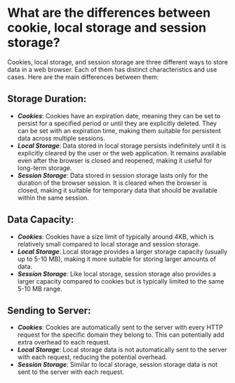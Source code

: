 
# What are the differences between cookie, local storage and session storage?

Cookies, local storage, and session storage are three different ways to store data in a web browser. Each of them has distinct characteristics and use cases. Here are the main differences between them:

## Storage Duration:
- ***Cookies***: Cookies have an expiration date, meaning they can be set to persist for a specified period or until they are explicitly deleted. They can be set with an expiration time, making them suitable for persistent data across multiple sessions.
- ***Local Storage***: Data stored in local storage persists indefinitely until it is explicitly cleared by the user or the web application. It remains available even after the browser is closed and reopened, making it useful for long-term storage.
- ***Session Storage***: Data stored in session storage lasts only for the duration of the browser session. It is cleared when the browser is closed, making it suitable for temporary data that should be available within the same session.

## Data Capacity:
- ***Cookies***: Cookies have a size limit of typically around 4KB, which is relatively small compared to local storage and session storage.
- ***Local Storage***: Local storage provides a larger storage capacity (usually up to 5-10 MB), making it more suitable for storing larger amounts of data.
- ***Session Storage***: Like local storage, session storage also provides a larger capacity compared to cookies but is typically limited to the same 5-10 MB range.

## Sending to Server:
- ***Cookies***: Cookies are automatically sent to the server with every HTTP request for the specific domain they belong to. This can potentially add extra overhead to each request.
- ***Local Storage***: Local storage data is not automatically sent to the server with each request, reducing the potential overhead.
- ***Session Storage***: Similar to local storage, session storage data is not sent to the server with each request.

